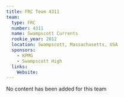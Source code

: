 ```yaml
---
title: FRC Team 4311
team:
  type: FRC
  number: 4311
  name: Swampscott Currents
  rookie_year: 2012
  location: Swampscott, Massachusetts, USA
  sponsors:
    - KPMG
    - Swampscott High
  links:
    Website: 
---
```

No content has been added for this team